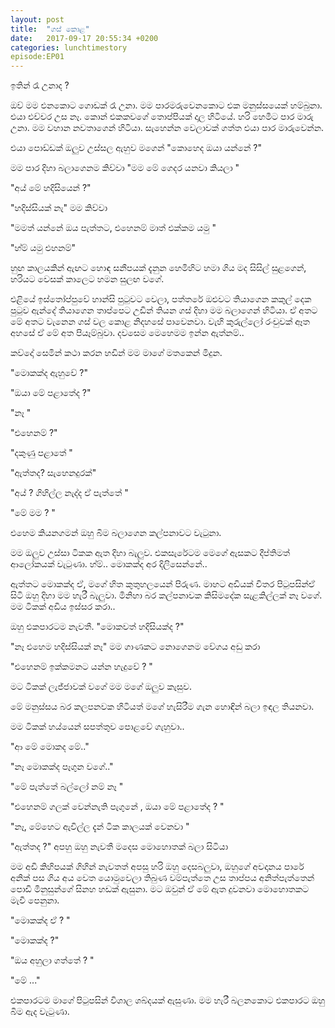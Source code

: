 ```yaml
---
layout: post
title:  "ගස් කොළ"
date:   2017-09-17 20:55:34 +0200
categories: lunchtimestory
episode:EP01
---
```

ඉතින් රෑ උනාද ?

ඔව් මම එනකොට ගොඩක් රෑ උනා. මම පාරමරුවෙනකොට එක මනුස්සයෙක් හම්බුනා. එයා එච්චර  උස නෑ. කොන් එකකවගේ තොප්පියක්  දාල හිටියේ. හරි හෙමීට පාර මාරු උනා. මම වහාන නවතාගෙන් හිටියා. සැහෙන්න වෙලාවක් ගත්ත එයා පාර මාරුවෙන්න. 

එයා පොඩ්ඩක් ඔලුව උස්සල ඇහුව මගෙන් "කොහෙද  ඔයා යන්නේ ?"

මම පාර දිහා බලාගෙනම  කිව්වා "මම මේ ගෙදර යනවා කියලා "

"අය් මේ හදිසියෙන් ?" 

"හදිස්සියක් නැ" මම කිව්වා 

"මමත් යන්නේ ඔය  පැත්තට, එහෙනම් මාත් එක්කම යමු "

"හ්ම් යමු එහනම්"

හුඟ කාලයකින් ඇඟට හොඳ සනීපයක් දැනුන හෙමිහිට හමා ගිය මද සිසිල් සුළගෙන්, හරියට වෙසක් කාලෙට හමන සුලඟ වගේ.

එළියේ ඉස්තෝප්පුවේ හාන්සි පුටුවට වෙලා, පත්තරේ ඔළුවට තියාගෙන කකුල් දෙක පුටුව ඇන්දේ තියාගෙන තාප්පෙට උඩින් තියන ගස් දිහා මම බලාගෙන් හිටියා. ඒ අතට මේ අතට වැනෙන ගස් වල කොළ නිදහසේ පාවෙනවා. වැහි කුරුල්ලෝ  රංචුවක් ඈත අහසේ ඒ  මේ අත පියෑම්බුවා. දවසෙම මෙහෙමම  ඉන්න ඇත්නම්.. 

කව්දෝ සෙමින් කථා කරන හඩින් මම මාගේ මතකෙන් මිදුන.

"මොකක්ද  ඇහුවේ ?"

"ඔයා මේ පළාතේද ?"

"නෑ "

"එහෙනම් ?"

"දකුණු පළාතේ "

"ඇත්තද? සැහෙනදුරක්"

"අය් ? ගිහිල්ල නැද්ද ඒ පැත්තේ "

"මේ මම ? " 

එහෙම කියනගමන් ඔහු බිම බලාගෙන කල්පනාවට වැටුනා. 

මම ඔලුව උස්සා ටිකක ඇත දිහා  බැලුව. එකසැරේටම මෙගේ ඇසකට දීප්තිමත් ආලෝකයක් වැටුණා.  හ්ම්.. මොකක්ද අර දිලිසෙන්නේ..

ඇත්තට මොකක්ද ඒ, මගේ හිත කුතුහලයෙන් පිරුණ. මාහට අඩියක් විතර පිටුපසින්ඒ සිටි ඔහු දිහා මම හැරී බැලුවා. මිනිහා බර කල්පනාවක කිසිමදේක සැළකිල්ලක් නෑ වගේ. මම ටිකක් අඩිය ඉස්සර කරා..

ඔහු එකපාරටම නැවතී. "මොකවත් හදිසියක්ද ?" 

"නෑ එහෙම හදිස්සියක් නෑ" මම ගාණකට නොගෙනම වේගය අඩු කරා 

"එහෙනම් ඉක්කමනට යන්න හැදුවේ ? "

මට ටිකක් ලැජ්ජාවක් වගේ මම මගේ ඔලුව කැසුව. 

මේ මනුස්සය බර කලපනවක හිටියත් මගේ හැසිරීම ගැන හොඳින් බලා ඉඳල තියනවා. 

මම ටිකක් හය්යෙන් සපත්තුව පොළවේ ගැහුවා..

"ආ මේ මොකද මේ.."

"නෑ මොකක්ද පෑගුන වගේ.."

"මේ පැත්තේ බල්ලෝ නම් නෑ "

"එහෙනම් ගලක් වෙන්නැති පැගුනේ , ඔයා මේ පළාතේද ? "

"නෑ, මේහෙට ඇවිල්ල දැන් ටික කාලයක් වෙනවා "


"ඇත්තද ?"
අපහු ඔහු නැවතී මදෙස මොහොතක් බලා සිටියා

මම අඩි කිහිපයක් ගිහින් නැවතත් අපසු හරි ඔහු දෙසබලුවා, ඔහුගේ අවදානය පාරේ අනික් පස ගිය අය වෙත යොමුවෙලා තිබුණ
වම්පැත්තෙ උස තාප්පය අනිත්පැත්තෙන් පොඩි මිනුසුන්ගේ සිනහ හඩක් ඇසුනා. මට ඔවුන් ඒ මේ ඇත දුවනවා මොහොතකට මැවී පෙනුනා.
 
"මොකක්ද ඒ ? "

"මොකක්ද ?"

"ඔය අහුලා ගත්තේ ? "

"මේ ..."

එකපාරටම මාගේ පිටුපසින් විශාල ශබ්දයක් ඇසුණා. මම හැරී බලනකොට එකපාරට ඔහු බිම ඇද වැටුණා.
